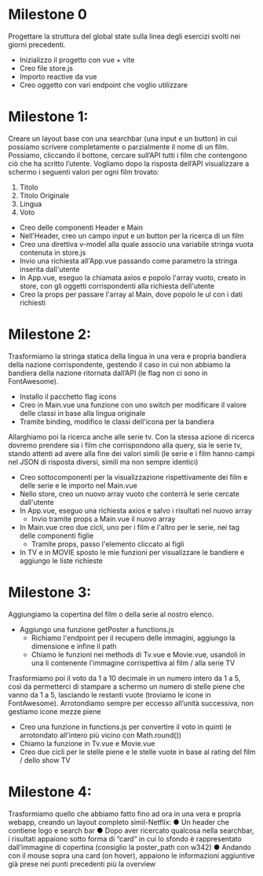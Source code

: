 # Milestone 0
Progettare la struttura del global state sulla linea degli esercizi svolti nei giorni precedenti.
- Inizializzo il progetto con vue + vite
- Creo file store.js
- Importo reactive da vue
- Creo oggetto con vari endpoint che voglio utilizzare

# Milestone 1:
Creare un layout base con una searchbar (una input e un button) in cui possiamo scrivere completamente o parzialmente il nome di un film. Possiamo, cliccando il
bottone, cercare sull’API tutti i film che contengono ciò che ha scritto l’utente. Vogliamo dopo la risposta dell’API visualizzare a schermo i seguenti valori per ogni
film trovato:
1. Titolo
2. Titolo Originale
3. Lingua
4. Voto

- Creo delle componenti Header e Main
- Nell'Header, creo un campo input e un button per la ricerca di un film
- Creo una direttiva v-model alla quale associo una variabile stringa vuota contenuta in store.js
- Invio una richiesta all'App.vue passando come parametro la stringa inserita dall'utente
- In App.vue, eseguo la chiamata axios e popolo l'array vuoto, creato in store, con gli oggetti corrispondenti alla richiesta dell'utente
- Creo la props per passare l'array al Main, dove popolo le ul con i dati richiesti

# Milestone 2:
Trasformiamo la stringa statica della lingua in una vera e propria bandiera della nazione corrispondente, gestendo il caso in cui non abbiamo la bandiera della nazione ritornata dall’API (le flag non ci sono in FontAwesome).

- Installo il pacchetto flag icons
- Creo in Main.vue una funzione con uno switch per modificare il valore delle classi in base alla lingua originale
- Tramite binding, modifico le classi dell'icona per la bandiera

Allarghiamo poi la ricerca anche alle serie tv. Con la stessa azione di ricerca dovremo prendere sia i film che corrispondono alla query, sia le serie tv, stando attenti ad avere alla fine dei valori simili (le serie e i film hanno campi nel JSON di risposta diversi, simili ma non sempre identici)

- Creo sottocomponenti per la visualizzazione rispettivamente dei film e delle serie e le importo nel Main.vue
- Nello store, creo un nuovo array vuoto che conterrà le serie cercate dall'utente
- In App.vue, eseguo una richiesta axios e salvo i risultati nel nuovo array
    - Invio tramite props a Main.vue il nuovo array
- In Main.vue creo due cicli, uno per i film e l'altro per le serie, nei tag delle componenti figlie
    - Tramite props, passo l'elemento cliccato ai figli
- In TV e in MOVIE sposto le mie funzioni per visualizzare le bandiere e aggiungo le liste richieste

# Milestone 3:
Aggiungiamo la copertina del film o della serie al nostro elenco.

- Aggiungo una funzione getPoster a functions.js
    - Richiamo l'endpoint per il recupero delle immagini, aggiungo la dimensione e infine il path
    - Chiamo le funzioni nei methods di Tv.vue e Movie.vue, usandoli in una li contenente l'immagine corrispettiva al film / alla serie TV

Trasformiamo poi il voto da 1 a 10 decimale in un numero intero da 1 a 5, così da permetterci di stampare a schermo un numero di stelle piene che vanno da 1 a 5, lasciando le restanti vuote (troviamo le icone in FontAwesome). Arrotondiamo sempre per eccesso all’unità successiva, non gestiamo icone mezze piene

- Creo una funzione in functions.js per convertire il voto in quinti (e arrotondato all'intero più vicino con Math.round())
- Chiamo la funzione in Tv.vue e Movie.vue
- Creo due cicli per le stelle piene e le stelle vuote in base al rating del film / dello show TV

# Milestone 4:

Trasformiamo quello che abbiamo fatto fino ad ora in una vera e propria webapp, creando un layout completo simil-Netflix:
● Un header che contiene logo e search bar
● Dopo aver ricercato qualcosa nella searchbar, i risultati appaiono sotto forma di “card” in cui lo sfondo è rappresentato dall’immagine di copertina (consiglio
la poster_path con w342)
● Andando con il mouse sopra una card (on hover), appaiono le informazioni aggiuntive già prese nei punti precedenti più la overview